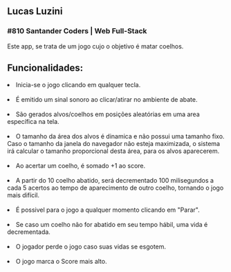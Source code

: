 <h2>Lucas Luzini</h2>
<h3>#810 Santander Coders | Web Full-Stack</h3>

Este app, se trata de um jogo cujo o objetivo é matar coelhos.

<h2>Funcionalidades:</h2>

<li>Inicia-se o jogo clicando em qualquer tecla.</li><br/>
<li>É emitido um sinal sonoro ao clicar/atirar no ambiente de abate.</li><br/>
<li>São gerados alvos/coelhos em posições aleatórias em uma area específica na tela.</li><br/>
<li>O tamanho da área dos alvos é dinamica e não possui uma tamanho fixo.
Caso o tamanho da janela do navegador não esteja maximizada, o sistema irá calcular o
tamanho proporcional desta área, para os alvos aparecerem.</li><br/>
<li>Ao acertar um coelho, é somado +1 ao score.</li><br/>
<li>A partir do 10 coelho abatido, será decrementado 100 milisegundos a cada 5 acertos ao tempo de aparecimento de outro coelho,
tornando o jogo mais difícil.</li><br/>
<li>É possivel para o jogo a qualquer momento clicando em "Parar".</li><br/>
<li>Se caso um coelho não for abatido em seu tempo hábil, uma vida é decrementada.</li><br/>
<li>O jogador perde o jogo caso suas vidas se esgotem.</li><br/>
<li>O jogo marca o Score mais alto.</li><br/>

